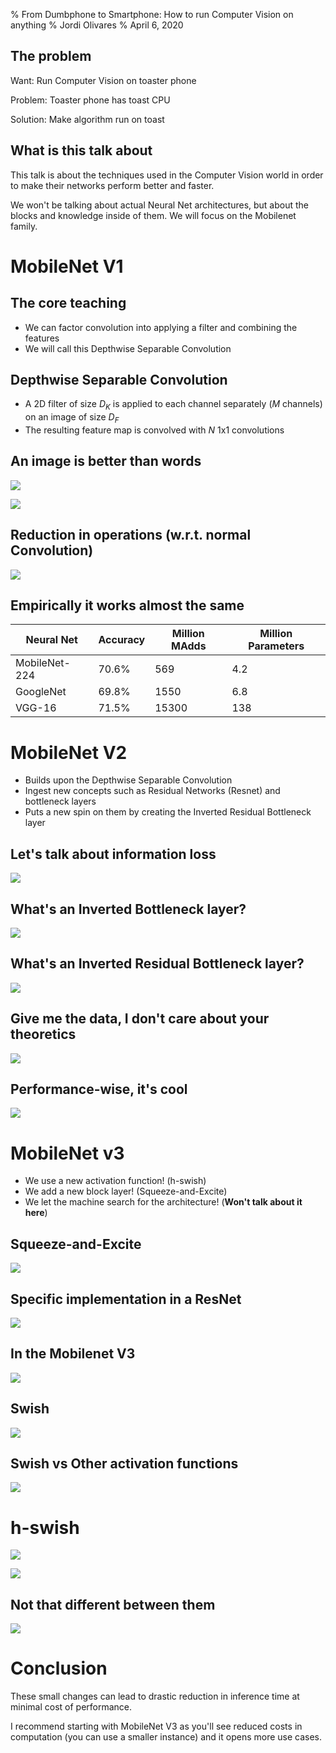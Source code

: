 % From Dumbphone to Smartphone: How to run Computer Vision on anything
% Jordi Olivares
% April 6, 2020

## The problem

Want: Run Computer Vision on toaster phone

Problem: Toaster phone has toast CPU

Solution: Make algorithm run on toast

## What is this talk about

This talk is about the techniques used in the Computer Vision world in order to make their networks perform better and faster.

We won't be talking about actual Neural Net architectures, but about the blocks and knowledge inside of them. We will focus on the Mobilenet family.

# MobileNet V1

## The core teaching

* We can factor convolution into applying a filter and combining the features
* We will call this Depthwise Separable Convolution

## Depthwise Separable Convolution

* A 2D filter of size $D_K$ is applied to each channel separately ($M$ channels) on an image of size $D_F$
* The resulting feature map is convolved with $N$ 1x1 convolutions

## An image is better than words

![](./dep_sep_conv_part_1.png)

![](./dep_sep_conv_part_2.png)

## Reduction in operations (w.r.t. normal Convolution)

![](./madds.png)

## Empirically it works almost the same

| Neural Net    | Accuracy | Million MAdds | Million Parameters |
| ------------- | -------- | ------------- | ------------------ |
| MobileNet-224 | 70.6%    | 569           | 4.2                |
| GoogleNet     | 69.8%    | 1550          | 6.8                |
| VGG-16        | 71.5%    | 15300         | 138                |

# MobileNet V2

* Builds upon the Depthwise Separable Convolution
* Ingest new concepts such as Residual Networks (Resnet) and bottleneck layers
* Puts a new spin on them by creating the Inverted Residual Bottleneck layer

## Let's talk about information loss

![](./information_loss.png)

## What's an Inverted Bottleneck layer?

![](./bottleneck.png)

## What's an **Inverted** Residual Bottleneck layer?

![](./inverted_residual.png)

## Give me the data, I don't care about your theoretics

![](./inverted_residual_bottleneck_layer.png)

## Performance-wise, it's cool

![](./v2_performance.png)

# MobileNet v3

* We use a new activation function! (h-swish)
* We add a new block layer! (Squeeze-and-Excite)
* We let the machine search for the architecture! (**Won't talk about it here**)

## Squeeze-and-Excite

![](./se_overview.png)

## Specific implementation in a ResNet

![](./se_resnet.png)

## In the Mobilenet V3

![](./v3_se.png)

## Swish

![](./swish.png)

## Swish vs Other activation functions

![](./swish-vs-others.png)

# h-swish

![](./swish.png)

![](./h_swish.png)

## Not that different between them

![](./swish_vs_h_swish.png)

# Conclusion

These small changes can lead to drastic reduction in inference time at minimal cost of performance.

I recommend starting with MobileNet V3 as you'll see reduced costs in computation (you can use a smaller instance) and it opens more use cases.